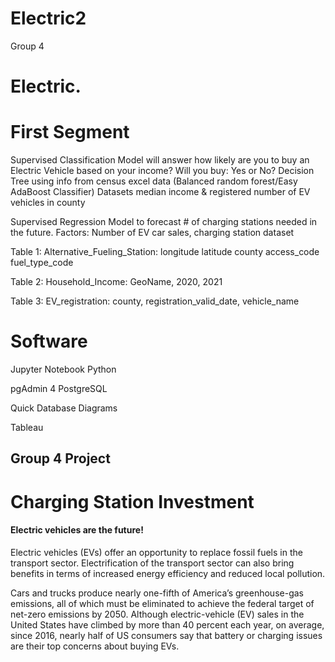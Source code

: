 # Electric2
Group 4 


# Electric.



# First Segment 

Supervised Classification Model will answer how likely are you to buy an Electric Vehicle based on your income? Will you buy: Yes or No?
Decision Tree using info from census excel data (Balanced random forest/Easy AdaBoost Classifier) 
Datasets median income & registered number of EV vehicles in county

Supervised Regression Model to forecast # of charging stations needed in the future. 
Factors: Number of EV car sales, charging station dataset



Table 1: Alternative_Fueling_Station:
longitude
latitude
county
access_code
fuel_type_code

Table 2: Household_Income:
GeoName, 2020, 2021

Table 3: EV_registration:
county, registration_valid_date, vehicle_name


# Software

Jupyter Notebook
  Python
  
pgAdmin 4
  PostgreSQL

Quick Database Diagrams

Tableau


## Group 4 Project 

# Charging Station Investment 

#### Electric vehicles are the future!

Electric vehicles (EVs) offer an opportunity to replace fossil fuels in the transport sector. Electrification of the transport sector can also bring benefits in terms of increased energy efficiency and reduced local pollution.

Cars and trucks produce nearly one-fifth of America’s greenhouse-gas emissions, all of which must be eliminated to achieve the federal target of net-zero emissions by 2050. Although electric-vehicle (EV) sales in the United States have climbed by more than 40 percent each year, on average, since 2016, nearly half of US consumers say that battery or charging issues are their top concerns about buying EVs.



